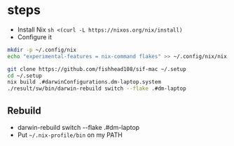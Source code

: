 # steps

- Install Nix
`sh <(curl -L https://nixos.org/nix/install)`
- Configure it

```bash
mkdir -p ~/.config/nix
echo "experimental-features = nix-command flakes" >> ~/.config/nix/nix.conf

git clone https://github.com/fishhead108/sif-mac ~/.setup
cd ~/.setup
nix build .#darwinConfigurations.dm-laptop.system
./result/sw/bin/darwin-rebuild switch --flake .#dm-laptop
```

## Rebuild

- darwin-rebuild switch --flake .#dm-laptop
- Put `~/.nix-profile/bin` on my PATH